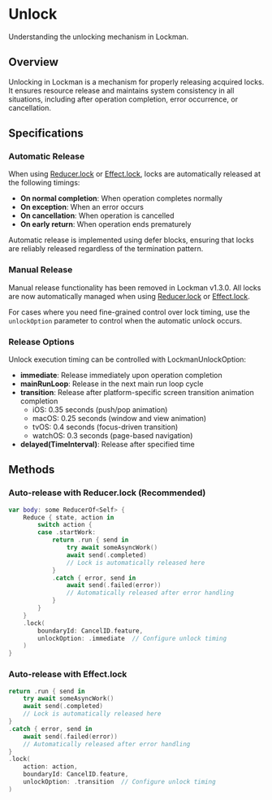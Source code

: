 # Unlock

Understanding the unlocking mechanism in Lockman.

## Overview

Unlocking in Lockman is a mechanism for properly releasing acquired locks. It ensures resource release and maintains system consistency in all situations, including after operation completion, error occurrence, or cancellation.

## Specifications

### Automatic Release

When using [Reducer.lock](<doc:Lock>) or [Effect.lock](<doc:Lock>), locks are automatically released at the following timings:

- **On normal completion**: When operation completes normally
- **On exception**: When an error occurs
- **On cancellation**: When operation is cancelled
- **On early return**: When operation ends prematurely

Automatic release is implemented using defer blocks, ensuring that locks are reliably released regardless of the termination pattern.

### Manual Release

Manual release functionality has been removed in Lockman v1.3.0. All locks are now automatically managed when using [Reducer.lock](<doc:Lock>) or [Effect.lock](<doc:Lock>).

For cases where you need fine-grained control over lock timing, use the `unlockOption` parameter to control when the automatic unlock occurs.

### Release Options

Unlock execution timing can be controlled with LockmanUnlockOption:

- **immediate**: Release immediately upon operation completion
- **mainRunLoop**: Release in the next main run loop cycle
- **transition**: Release after platform-specific screen transition animation completion
  - iOS: 0.35 seconds (push/pop animation)
  - macOS: 0.25 seconds (window and view animation)
  - tvOS: 0.4 seconds (focus-driven transition)
  - watchOS: 0.3 seconds (page-based navigation)
- **delayed(TimeInterval)**: Release after specified time

## Methods

### Auto-release with Reducer.lock (Recommended)

```swift
var body: some ReducerOf<Self> {
    Reduce { state, action in
        switch action {
        case .startWork:
            return .run { send in
                try await someAsyncWork()
                await send(.completed)
                // Lock is automatically released here
            }
            .catch { error, send in
                await send(.failed(error))
                // Automatically released after error handling
            }
        }
    }
    .lock(
        boundaryId: CancelID.feature,
        unlockOption: .immediate  // Configure unlock timing
    )
}
```

### Auto-release with Effect.lock

```swift
return .run { send in
    try await someAsyncWork()
    await send(.completed)
    // Lock is automatically released here
}
.catch { error, send in
    await send(.failed(error))
    // Automatically released after error handling
}
.lock(
    action: action,
    boundaryId: CancelID.feature,
    unlockOption: .transition  // Configure unlock timing
)
```


